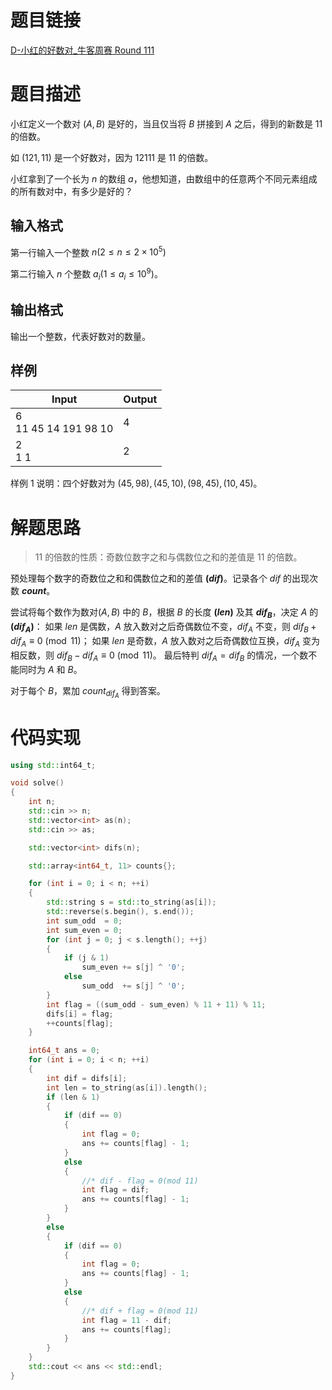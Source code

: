 # 题目链接

[D-小红的好数对_牛客周赛 Round 111](https://ac.nowcoder.com/acm/contest/117763/D)

# 题目描述

小红定义一个数对 $(A, B)$ 是好的，当且仅当将 $B$ 拼接到 $A$ 之后，得到的新数是 $11$ 的倍数。

如 $(121, 11)$ 是一个好数对，因为 $12111$ 是 $11$ 的倍数。

小红拿到了一个长为 $n$ 的数组 $a$，他想知道，由数组中的任意两个不同元素组成的所有数对中，有多少是好的？

## 输入格式


第一行输入一个整数 $n( 2\leq n \leq 2 \times 10 ^ 5)$

第二行输入 $n$ 个整数 $a_i(1\leq a_i \leq 10 ^ 9)$。

## 输出格式

输出一个整数，代表好数对的数量。

## 样例

| Input                    | Output |
| ------------------------ | ------ |
| 6<br/>11 45 14 191 98 10 | 4      |
| 2<br/>1 1                | 2      |

样例 1 说明：四个好数对为 $(45, 98), (45, 10), (98, 45), (10, 45)$。

# 解题思路

> $11$ 的倍数的性质：奇数位数字之和与偶数位之和的差值是 $11$ 的倍数。

预处理每个数字的奇数位之和和偶数位之和的差值 **$(dif)$**。记录各个 $dif$ 的出现次数 **$count$**。

尝试将每个数作为数对$(A, B)$ 中的 $B$，根据 $B$ 的长度 **$(len)$** 及其 **$dif_B$**，决定 $A$ 的 **$(dif_A)$**：
	如果 $len$ 是偶数，$A$ 放入数对之后奇偶数位不变，$dif_A$ 不变，则 $dif_B+ dif_A \equiv 0 \pmod{11}$；
	如果 $len$ 是奇数，$A$ 放入数对之后奇偶数位互换，$dif_A$ 变为相反数，则 $dif_B - dif_A \equiv 0 \pmod{11}$。
	最后特判 $dif_A = dif_B$ 的情况，一个数不能同时为 $A$ 和 $B$。

对于每个 $B$，累加 $count_{dif_A}$ 得到答案。

# 代码实现

```c++
using std::int64_t;

void solve()
{
    int n;
    std::cin >> n;
    std::vector<int> as(n);
    std::cin >> as;

    std::vector<int> difs(n);

    std::array<int64_t, 11> counts{};

    for (int i = 0; i < n; ++i)
    {
        std::string s = std::to_string(as[i]);
        std::reverse(s.begin(), s.end());
        int sum_odd  = 0;
        int sum_even = 0;
        for (int j = 0; j < s.length(); ++j)
        {
            if (j & 1)
                sum_even += s[j] ^ '0';
            else
                sum_odd  += s[j] ^ '0';
        }
        int flag = ((sum_odd - sum_even) % 11 + 11) % 11;
        difs[i] = flag;
        ++counts[flag];
    }

    int64_t ans = 0;
    for (int i = 0; i < n; ++i)
    {
        int dif = difs[i];
        int len = to_string(as[i]).length();
        if (len & 1)
        {
            if (dif == 0)
            {
                int flag = 0;
                ans += counts[flag] - 1;
            }
            else
            {
                //* dif - flag = 0(mod 11)
                int flag = dif;
                ans += counts[flag] - 1;
            }
        }
        else
        {
            if (dif == 0)
            {
                int flag = 0;
                ans += counts[flag] - 1;
            }
            else
            {
                //* dif + flag = 0(mod 11)
                int flag = 11 - dif;
                ans += counts[flag];
            }
        }
    }
    std::cout << ans << std::endl;
}
```

